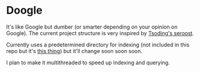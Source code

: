 # Doogle

It's like Google but dumber (or smarter depending on your opinion on Google). The current project structure is very inspired by [Tsoding's seroost](https://github.com/tsoding/seroost).

Currently uses a predetermined directory for indexing (not included in this repo but it's [this thing](https://github.com/BSVino/docs.gl)) but it'll change soon soon soon.

I plan to make it multithreaded to speed up indexing and querying.
